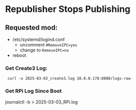 # Republisher Stops Publishing


## Requested mod:
- /etc/systemd/logind.conf
  - uncomment ```#RemoveIPC=yes```
  - change to ```RemoveIPC=no```
- reboot


### Get Create3 Log:

```
 curl -o 2025-03-03_create3.log 10.0.0.178:8080/logs-raw
```

### Get RPi Log Since Boot

journalctl -b > 2025-03-03_RPi.log
